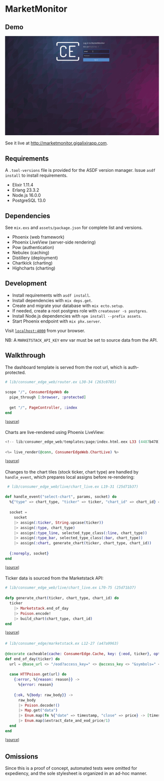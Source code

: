 MarketMonitor
============

Demo
----

![demo](docs/demo.gif)

See it live at http://marketmonitor.gigalixirapp.com.

Requirements
------------

A `.tool-versions` file is provided for the ASDF version manager.
Issue `asdf install` to install requirements.

- Elixir 1.11.4
- Erlang 23.3.2
- Node.js 16.0.0
- PostgreSQL 13.0

Dependencies
------------

See `mix.exs` and `assets/package.json` for complete list and versions.

- Phoenix (web framework)
- Phoenix LiveView (server-side rendering)
- Pow (authentication)
- Nebulex (caching)
- Distillery (deployment)
- Chartkick (charting)
- Highcharts (charting)


Development
------------

* Install requirements with `asdf install`.
* Install dependencies with `mix deps.get`.
* Create and migrate your database with `mix ecto.setup`.
* If needed, create a root postgres role with `createuser -s postgres`.
* Install Node.js dependencies with `npm install --prefix assets`.
* Start Phoenix endpoint with `mix phx.server`.

Visit [`localhost:4000`](http://localhost:4000) from your browser.

NB: A `MARKETSTACK_API_KEY` env var must be set to source data from the API.

Walkthrough
-----------

The dashboard template is served from the root url, which is auth-protected.

```ex
# lib/consumer_edge_web/router.ex L30-34 (263c0785)

scope "/", ConsumerEdgeWeb do
  pipe_through [:browser, :protected]

  get "/", PageController, :index
end
```
<sup>[[source](https://github.com/jmromer/market_monitor/blob/263c0785/lib/consumer_edge_web/router.ex#L30-L34)]</sup>

Charts are live-rendered using Phoenix LiveView:

```eex
<!-- lib/consumer_edge_web/templates/page/index.html.eex L33 (4487b478) -->

<%= live_render(@conn, ConsumerEdgeWeb.ChartLive) %>
```
<sup>[[source](https://github.com/jmromer/market_monitor/blob/4487b478/lib/consumer_edge_web/templates/page/index.html.eex#L33-L33)]</sup>

Changes to the chart tiles (stock ticker, chart type) are handled by
`handle_event`, which prepares local assigns before re-rendering:

```ex
 # lib/consumer_edge_web/live/chart_live.ex L19-31 (25d71b37)

def handle_event("select-chart", params, socket) do
  %{"type" => chart_type, "ticker" => ticker, "chart_id" => chart_id} = params

  socket =
    socket
    |> assign(:ticker, String.upcase(ticker))
    |> assign(:type, chart_type)
    |> assign(:type_line, selected_type_class(:line, chart_type))
    |> assign(:type_bar, selected_type_class(:bar, chart_type))
    |> assign(:chart, generate_chart(ticker, chart_type, chart_id))

  {:noreply, socket}
end
```
<sup>[[source](https://github.com/jmromer/market_monitor/blob/25d71b37/lib/consumer_edge_web/live/chart_live.ex#L19-L31)]</sup>


Ticker data is sourced from the Marketstack API:

```ex
# lib/consumer_edge_web/live/chart_live.ex L70-75 (25d71b37)

defp generate_chart(ticker, chart_type, chart_id) do
  ticker
    |> Marketstack.end_of_day
    |> Poison.encode!
    |> build_chart(chart_type, chart_id)
end
```
<sup>[[source](https://github.com/jmromer/market_monitor/blob/25d71b37/lib/consumer_edge_web/live/chart_live.ex#L70-L75)]</sup>

```ex
# lib/consumer_edge/marketstack.ex L12-27 (a47a9963)

@decorate cacheable(cache: ConsumerEdge.Cache, key: {:eod, ticker}, opts: [ttl: @ttl])
def end_of_day(ticker) do
  url = @base_url <> "/eod?access_key=" <> @access_key <> "&symbols=" <> ticker

  case HTTPoison.get(url) do
    {:error, %{reason: reason}} ->
      %{error: reason}

    {:ok, %{body: raw_body}} ->
      raw_body
      |> Poison.decode!()
      |> Map.get("data")
      |> Enum.map(fn %{"date" => timestamp, "close" => price} -> [timestamp, price] end)
      |> Enum.map(&extract_date_and_eod_price/1)
  end
end
```
<sup>[[source](https://github.com/jmromer/market_monitor/blob/a47a9963/lib/consumer_edge/marketstack.ex#L12-L27)]</sup>

Omissions
---------

Since this is a proof of concept, automated tests were omitted for expediency,
and the sole stylesheet is organized in an ad-hoc manner.
